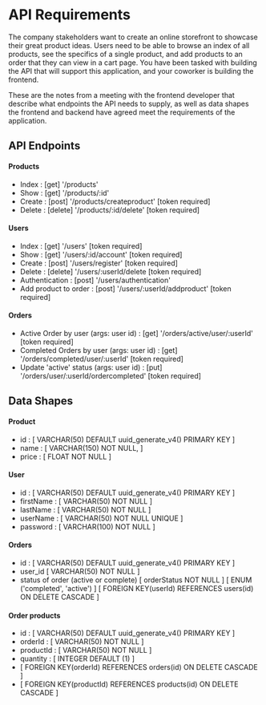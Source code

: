 # API Requirements

The company stakeholders want to create an online storefront to showcase their great product ideas. Users need to be able to browse an index of all products, see the specifics of a single product, and add products to an order that they can view in a cart page. You have been tasked with building the API that will support this application, and your coworker is building the frontend.

These are the notes from a meeting with the frontend developer that describe what endpoints the API needs to supply, as well as data shapes the frontend and backend have agreed meet the requirements of the application.

## API Endpoints

#### Products

- Index : [get] '/products'
- Show : [get] '/products/:id'
- Create : [post] '/products/createproduct' [token required]
- Delete : [delete] '/products/:id/delete' [token required]

#### Users

- Index : [get] '/users' [token required]
- Show : [get] '/users/:id/account' [token required]
- Create : [post] '/users/register' [token required]
- Delete : [delete] '/users/:userId/delete [token required]
- Authentication : [post] '/users/authentication'
- Add product to order : [post] '/users/:userId/addproduct' [token required]

#### Orders

- Active Order by user (args: user id) : [get] '/orders/active/user/:userId' [token required]
- Completed Orders by user (args: user id) : [get] '/orders/completed/user/:userId' [token required]
- Update 'active' status (args: user id) : [put] '/orders/user/:userId/ordercompleted' [token required]

## Data Shapes

#### Product

- id : [ VARCHAR(50) DEFAULT uuid_generate_v4() PRIMARY KEY ]
- name : [ VARCHAR(150) NOT NULL, ]
- price : [ FLOAT NOT NULL ]

#### User

- id : [ VARCHAR(50) DEFAULT uuid_generate_v4() PRIMARY KEY ]
- firstName : [ VARCHAR(50) NOT NULL ]
- lastName : [ VARCHAR(50) NOT NULL ]
- userName : [ VARCHAR(50) NOT NULL UNIQUE ]
- password : [ VARCHAR(100) NOT NULL ]

#### Orders

- id : [ VARCHAR(50) DEFAULT uuid_generate_v4() PRIMARY KEY ]
- user_id [ VARCHAR(50) NOT NULL ]
- status of order (active or complete) [ orderStatus NOT NULL ] [ ENUM ('completed', 'active') ]
  [ FOREIGN KEY(userId) REFERENCES users(id) ON DELETE CASCADE ]

#### Order products

- id : [ VARCHAR(50) DEFAULT uuid_generate_v4() PRIMARY KEY ]
- orderId : [ VARCHAR(50) NOT NULL ]
- productId : [ VARCHAR(50) NOT NULL ]
- quantity : [ INTEGER DEFAULT (1) ]
- [ FOREIGN KEY(orderId) REFERENCES orders(id) ON DELETE CASCADE ]
- [ FOREIGN KEY(productId) REFERENCES products(id) ON DELETE CASCADE ]
